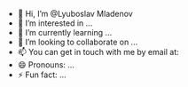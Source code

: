 - 👋 Hi, I’m @Lyuboslav Mladenov
- 👀 I’m interested in ...
- 🌱 I’m currently learning ...
- 💞️ I’m looking to collaborate on ...
- 📫 You can get in touch with me by email at:
- 😄 Pronouns: ...
- ⚡ Fun fact: ...

<!---
LuKe-DLG/LuKe-DLG is a ✨ special ✨ repository because its `README.md` (this file) appears on your GitHub profile.
You can click the Preview link to take a look at your changes.
--->
